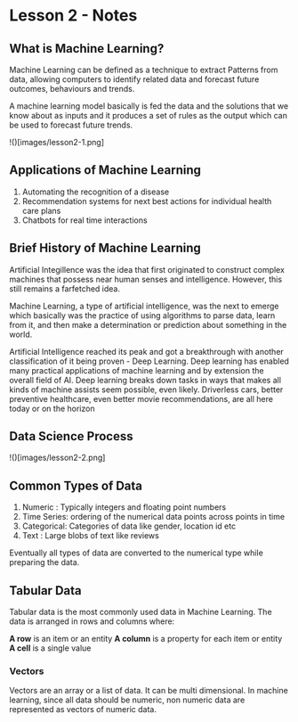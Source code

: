 # Lesson 2 - Notes

## What is Machine Learning?

   Machine Learning can be defined as a technique to extract Patterns from data, allowing computers to identify related data and forecast future outcomes, behaviours and trends.

   A machine learning model basically is fed the data and the solutions that we know about as inputs and it produces a set of rules as the output which can be used to forecast future trends.

   !()[images/lesson2-1.png]

## Applications of Machine Learning

1. Automating the recognition of a disease
2. Recommendation systems for next best actions for individual health care plans
3. Chatbots for real time interactions


## Brief History of Machine Learning

Artificial Integillence was the idea that first originated to construct complex machines that possess near human senses and intelligence. However, this still remains a farfetched idea.

Machine Learning, a type of artificial intelligence, was the next to emerge which basically was the practice of using algorithms to parse data, learn from it, and then make a determination or prediction about something in the world.

Artificial Intelligence reached its peak and got a breakthrough with another classification of it being proven - Deep Learning. Deep learning has enabled many practical applications of machine learning and by extension the overall field of AI. Deep learning breaks down tasks in ways that makes all kinds of machine assists seem possible, even likely. Driverless cars, better preventive healthcare, even better movie recommendations, are all here today or on the horizon

## Data Science Process

!()[images/lesson2-2.png]

## Common Types of Data

 1. Numeric : Typically integers and floating point numbers
 2. Time Series: ordering of the numerical data points across points in time
 3. Categorical: Categories of data like gender, location id etc
 4. Text : Large blobs of text like reviews

Eventually all types of data are converted to the numerical type while preparing the data.

## Tabular Data

  Tabular data is the most commonly used data in Machine Learning. The data is arranged in rows and columns where:

  **A row** is an item or an entity
  **A column** is a property for each item or entity
  **A cell** is a single value

### Vectors
  
   Vectors are an array or a list of data. It can be multi dimensional. In machine learning, since all data should be numeric, non numeric data are represented as vectors of numeric data.



## 
